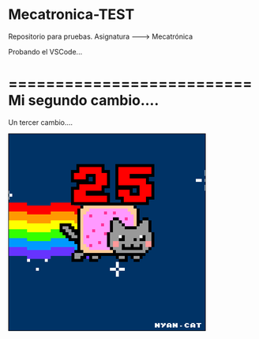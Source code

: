 # Mecatronica-TEST
Repositorio para pruebas. Asignatura ---> Mecatrónica

Probando el VSCode...

==========================
Mi segundo cambio....
==========================


Un tercer cambio....

![](Ejercicio2-img1.gif)